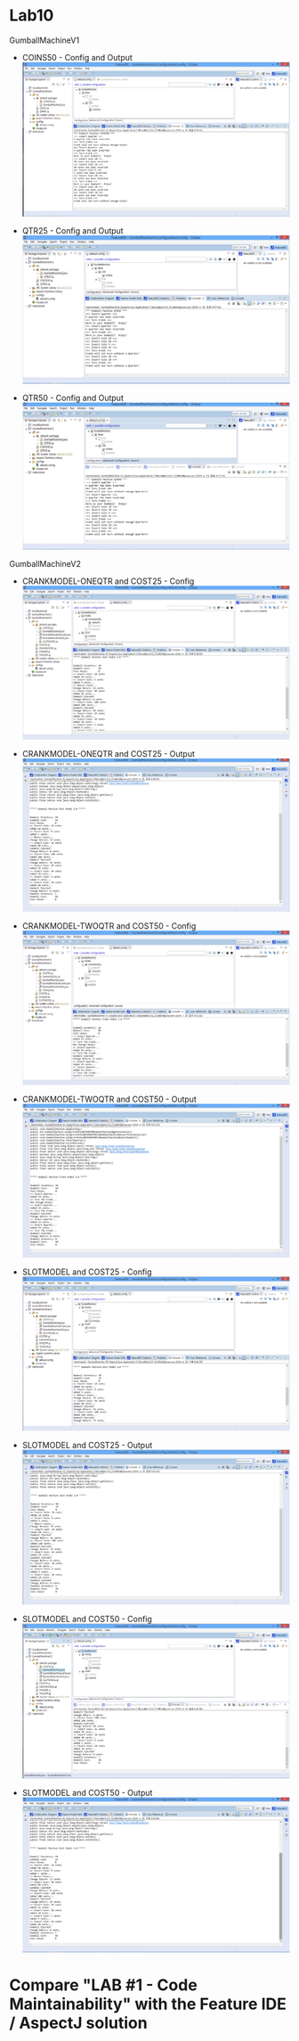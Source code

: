 # Lab10


GumballMachineV1
- COINS50 - Config and Output 
![alt Output](https://github.com/jake-ilsoo-kim/cmpe202/blob/master/lab10/output/GumballMachineV1-COINS50-ConfigAndOutput.png)

- QTR25 - Config and Output
![alt Output](https://github.com/jake-ilsoo-kim/cmpe202/blob/master/lab10/output/GumballMachineV1-QTR25-ConfigAndOutput.png)

- QTR50 - Config and Output
![alt Output](https://github.com/jake-ilsoo-kim/cmpe202/blob/master/lab10/output/GumballMachineV1-QTR50-ConfigAndOutput.png)



GumballMachineV2
- CRANKMODEL-ONEQTR and COST25 - Config
![alt Output](https://github.com/jake-ilsoo-kim/cmpe202/blob/master/lab10/output/GumballMachineV2-ONEQTR-COST25-Config.png)
- CRANKMODEL-ONEQTR and COST25 - Output
![alt Output](https://github.com/jake-ilsoo-kim/cmpe202/blob/master/lab10/output/GumballMachineV2-ONEQTR-COST25-Output.png)

- CRANKMODEL-TWOQTR and COST50 - Config
![alt Output](https://github.com/jake-ilsoo-kim/cmpe202/blob/master/lab10/output/GumballMachineV2-TWOQTR-COST50-Config.png)
- CRANKMODEL-TWOQTR and COST50 - Output
![alt Output](https://github.com/jake-ilsoo-kim/cmpe202/blob/master/lab10/output/GumballMachineV2-TWOQTR-COST50-Output.png)

- SLOTMODEL and COST25 - Config
![alt Output](https://github.com/jake-ilsoo-kim/cmpe202/blob/master/lab10/output/GumballMachineV2-SLOTMODEL-COST25-Config.png)
- SLOTMODEL and COST25 - Output
![alt Output](https://github.com/jake-ilsoo-kim/cmpe202/blob/master/lab10/output/GumballMachineV2-SLOTMODEL-COST25-Output.png)

- SLOTMODEL and COST50 - Config
![alt Output](https://github.com/jake-ilsoo-kim/cmpe202/blob/master/lab10/output/GumballMachineV2-SLOTMODEL-COST50-Config.png)
- SLOTMODEL and COST50 - Output
![alt Output](https://github.com/jake-ilsoo-kim/cmpe202/blob/master/lab10/output/GumballMachineV2-SLOTMODEL-COST50-Output.png)




# Compare "LAB #1 - Code Maintainability" with the Feature IDE / AspectJ solution

 

